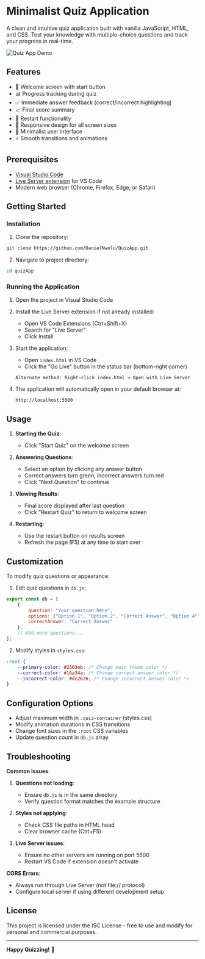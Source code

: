 # Minimalist Quiz Application

A clean and intuitive quiz application built with vanilla JavaScript, HTML, and CSS. Test your knowledge with multiple-choice questions and track your progress in real-time.

![Quiz App Demo](https://via.placeholder.com/600x400.png?text=Quiz+App+Screenshot+Demo)

## Features

- 🎯 Welcome screen with start button
- 📊 Progress tracking during quiz
- ✅ Immediate answer feedback (correct/incorrect highlighting)
- 📈 Final score summary
- 🔄 Restart functionality
- 📱 Responsive design for all screen sizes
- 🎨 Minimalist user interface
- ⚡ Smooth transitions and animations

## Prerequisites

- [Visual Studio Code](https://code.visualstudio.com/)
- [Live Server extension](https://marketplace.visualstudio.com/items?itemName=ritwickdey.LiveServer) for VS Code
- Modern web browser (Chrome, Firefox, Edge, or Safari)

## Getting Started

### Installation

1. Clone the repository:
```bash
git clone https://github.com/DanielNwolu/QuizApp.git
```

2. Navigate to project directory:
```bash
cd quizApp
```

### Running the Application

1. Open the project in Visual Studio Code

2. Install the Live Server extension if not already installed:
   - Open VS Code Extensions (Ctrl+Shift+X)
   - Search for "Live Server"
   - Click Install

3. Start the application:
   - Open `index.html` in VS Code
   - Click the "Go Live" button in the status bar (bottom-right corner)
   ```plaintext
   Alternate method: Right-click index.html → Open with Live Server
   ```

4. The application will automatically open in your default browser at:
   ```http
   http://localhost:5500
   ```

## Usage

1. **Starting the Quiz**:
   - Click "Start Quiz" on the welcome screen
   
2. **Answering Questions**:
   - Select an option by clicking any answer button
   - Correct answers turn green, incorrect answers turn red
   - Click "Next Question" to continue

3. **Viewing Results**:
   - Final score displayed after last question
   - Click "Restart Quiz" to return to welcome screen

4. **Restarting**:
   - Use the restart button on results screen
   - Refresh the page (F5) at any time to start over

## Customization

To modify quiz questions or appearance:

1. Edit quiz questions in `db.js`:
```javascript
export const db = [
    {
        question: "Your question here",
        options: ["Option 1", "Option 2", "Correct Answer", "Option 4"],
        correctAnswer: "Correct Answer"
    },
    // Add more questions...
];
```

2. Modify styles in `styles.css`:
```css
:root {
    --primary-color: #2563eb; /* Change main theme color */
    --correct-color: #16a34a; /* Change correct answer color */
    --incorrect-color: #dc2626; /* Change incorrect answer color */
}
```

## Configuration Options

- Adjust maximum width in `.quiz-container` (styles.css)
- Modify animation durations in CSS transitions
- Change font sizes in the `:root` CSS variables
- Update question count in `db.js` array

## Troubleshooting

**Common Issues**:

1. **Questions not loading**:
   - Ensure `db.js` is in the same directory
   - Verify question format matches the example structure

2. **Styles not applying**:
   - Check CSS file paths in HTML head
   - Clear browser cache (Ctrl+F5)

3. **Live Server issues**:
   - Ensure no other servers are running on port 5500
   - Restart VS Code if extension doesn't activate

**CORS Errors**:
- Always run through Live Server (not file:// protocol)
- Configure local server if using different development setup

## License

This project is licensed under the ISC License - free to use and modify for personal and commercial purposes.

---

**Happy Quizzing!** 🚀